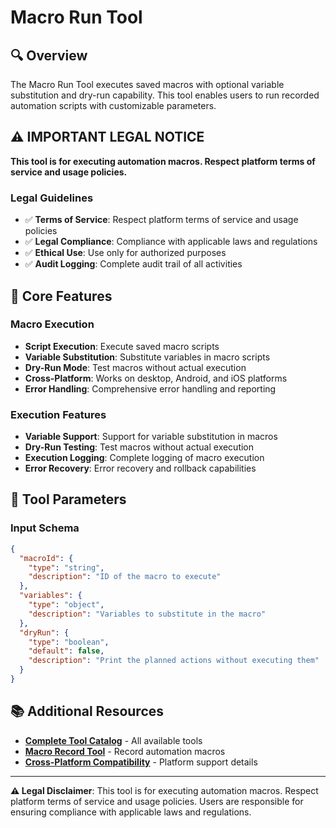 # Macro Run Tool

## 🔍 **Overview**

The Macro Run Tool executes saved macros with optional variable substitution and dry-run capability. This tool enables users to run recorded automation scripts with customizable parameters.

## ⚠️ **IMPORTANT LEGAL NOTICE**

**This tool is for executing automation macros. Respect platform terms of service and usage policies.**

### **Legal Guidelines**
- ✅ **Terms of Service**: Respect platform terms of service and usage policies
- ✅ **Legal Compliance**: Compliance with applicable laws and regulations
- ✅ **Ethical Use**: Use only for authorized purposes
- ✅ **Audit Logging**: Complete audit trail of all activities

## 🎯 **Core Features**

### **Macro Execution**
- **Script Execution**: Execute saved macro scripts
- **Variable Substitution**: Substitute variables in macro scripts
- **Dry-Run Mode**: Test macros without actual execution
- **Cross-Platform**: Works on desktop, Android, and iOS platforms
- **Error Handling**: Comprehensive error handling and reporting

### **Execution Features**
- **Variable Support**: Support for variable substitution in macros
- **Dry-Run Testing**: Test macros without actual execution
- **Execution Logging**: Complete logging of macro execution
- **Error Recovery**: Error recovery and rollback capabilities

## 🔧 **Tool Parameters**

### **Input Schema**
```json
{
  "macroId": {
    "type": "string",
    "description": "ID of the macro to execute"
  },
  "variables": {
    "type": "object",
    "description": "Variables to substitute in the macro"
  },
  "dryRun": {
    "type": "boolean",
    "default": false,
    "description": "Print the planned actions without executing them"
  }
}
```

## 📚 **Additional Resources**

- **[Complete Tool Catalog](docs/general/TOOL_CATALOG.md)** - All available tools
- **[Macro Record Tool](macro_record.md)** - Record automation macros
- **[Cross-Platform Compatibility](docs/CROSS_PLATFORM_COMPATIBILITY.md)** - Platform support details

---

**⚠️ Legal Disclaimer**: This tool is for executing automation macros. Respect platform terms of service and usage policies. Users are responsible for ensuring compliance with applicable laws and regulations.